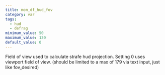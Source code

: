 ```yaml
---
title: mom_df_hud_fov
category: var
tags:
  - hud
  - defrag
minimum_value: 50
maximum_value: 130
default_value: 0
---
```


Field of view used to calculate strafe hud projection. Setting 0 uses viewport field of view. (should be limited to a max of 179 via text input, just like fov_desired)
